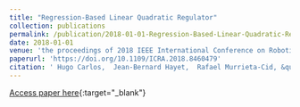```yaml
---
title: "Regression-Based Linear Quadratic Regulator"
collection: publications
permalink: /publication/2018-01-01-Regression-Based-Linear-Quadratic-Regulator
date: 2018-01-01
venue: 'the proceedings of 2018 IEEE International Conference on Robotics and Automation, ICRA 2018, Brisbane, Australia, May 21-25, 2018'
paperurl: 'https://doi.org/10.1109/ICRA.2018.8460479'
citation: ' Hugo Carlos,  Jean-Bernard Hayet,  Rafael Murrieta-Cid, &quot;Regression-Based Linear Quadratic Regulator.&quot; the proceedings of 2018 IEEE International Conference on Robotics and Automation, ICRA 2018, Brisbane, Australia, May 21-25, 2018, 2018.'
---
```

[Access paper here](https://doi.org/10.1109/ICRA.2018.8460479){:target="_blank"}
